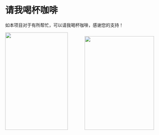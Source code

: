 # 请我喝杯咖啡

如本项目对于有所帮忙，可以请我喝杯咖啡，感谢您的支持！

<img src="http://cdn.jun6.net/alipay.png" width="200" height="312">
<img src="http://cdn.jun6.net/wechat.png" width="222" height="300" style="margin-left:50px">